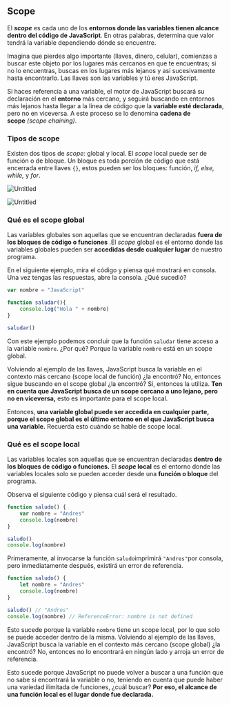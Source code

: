 ## ****Scope****

El ***scope*** es cada uno de los **entornos donde las variables tienen alcance dentro del código de JavaScript**. En otras palabras, determina que valor tendrá la variable dependiendo dónde se encuentre.

Imagina que pierdes algo importante (llaves, dinero, celular), comienzas a buscar este objeto por los lugares más cercanos en que te encuentras; si no lo encuentras, buscas en los lugares más lejanos y así sucesivamente hasta encontrarlo. Las llaves son las variables y tú eres JavaScript.

Si haces referencia a una variable, el motor de JavaScript buscará su declaración en el **entorno** más cercano, y seguirá buscando en entornos más lejanos hasta llegar a la línea de código que la **variable esté declarada**, pero no en viceversa. A este proceso se lo denomina **cadena de scope** *(scope chaining)*.

### **Tipos de scope**

Existen dos tipos de *scope:* global y local. El *scope* local puede ser de función o de bloque. Un bloque es toda porción de código que está encerrada entre llaves `{}`, estos pueden ser los bloques: función, *if, else, while,* y *for*.

![Untitled](https://static.platzi.com/media/articlases/Images/scope_closure01.PNG)

![Untitled](https://i.ibb.co/SwsF0Rz/scope.png)

### **Qué es el scope global**

Las variables globales son aquellas que se encuentran declaradas **fuera de los bloques de código o funciones** .El *scope* global es el entorno donde las variables globales pueden ser **accedidas desde cualquier lugar** de nuestro programa.

En el siguiente ejemplo, mira el código y piensa qué mostrará en consola. Una vez tengas las respuestas, abre la consola. ¿Qué sucedió?

```jsx
var nombre = "JavaScript"

function saludar(){
    console.log("Hola " + nombre)
}

saludar()
```

Con este ejemplo podemos concluir que la función `saludar` tiene acceso a la variable `nombre`. ¿Por qué? Porque la variable `nombre` está en un scope global.

Volviendo al ejemplo de las llaves, JavaScript busca la variable en el contexto más cercano (scope local de función) ¿la encontró? No, entonces sigue buscando en el scope global ¿la encontró? Sí, entonces la utiliza. **Ten en cuenta que JavaScript busca de un scope cercano a uno lejano, pero no en viceversa,** esto es importante para el scope local.

Entonces, **una variable global puede ser accedida en cualquier parte, porque el scope global es el último entorno en el que JavaScript busca una variable.** Recuerda esto cuándo se hable de scope local.

### **Qué es el scope local**

Las variables locales son aquellas que se encuentran declaradas **dentro de los bloques de código o funciones.** El ***scope* local** es el entorno donde las variables locales solo se pueden acceder desde una **función o bloque** del programa.

Observa el siguiente código y piensa cuál será el resultado.

```jsx
function saludo() {
    var nombre = "Andres"
    console.log(nombre)
}

saludo()
console.log(nombre)
```

Primeramente, al invocarse la función `saludo`imprimirá `"Andres"`por consola, pero inmediatamente después, existirá un error de referencia.

```jsx
function saludo() {
    let nombre = "Andres"
    console.log(nombre)
}

saludo() // "Andres"
console.log(nombre) // ReferenceError: nombre is not defined
```

Esto sucede porque la variable `nombre` tiene un scope local, por lo que solo se puede acceder dentro de la misma. Volviendo al ejemplo de las llaves, JavaScript busca la variable en el contexto más cercano (scope global) ¿la encontró? No, entonces no lo encontrará en ningún lado y arroja un error de referencia.

Esto sucede porque JavaScript no puede volver a buscar a una función que no sabe si encontrará la variable o no, teniendo en cuenta que puede haber una variedad ilimitada de funciones, ¿cuál buscar? **Por eso, el alcance de una función local es el lugar donde fue declarada.**
